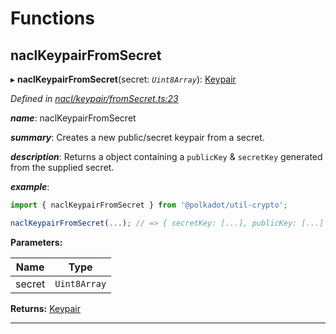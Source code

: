 

# Functions

<a id="naclkeypairfromsecret"></a>

##  naclKeypairFromSecret

▸ **naclKeypairFromSecret**(secret: *`Uint8Array`*): [Keypair](_types_.md#keypair)

*Defined in [nacl/keypair/fromSecret.ts:23](https://github.com/polkadot-js/common/blob/f1ca4ee/packages/util-crypto/src/nacl/keypair/fromSecret.ts#L23)*

*__name__*: naclKeypairFromSecret

*__summary__*: Creates a new public/secret keypair from a secret.

*__description__*: Returns a object containing a `publicKey` & `secretKey` generated from the supplied secret.

*__example__*:   

```javascript
import { naclKeypairFromSecret } from '@polkadot/util-crypto';

naclKeypairFromSecret(...); // => { secretKey: [...], publicKey: [...] }
```

**Parameters:**

| Name | Type |
| ------ | ------ |
| secret | `Uint8Array` |

**Returns:** [Keypair](_types_.md#keypair)

___

